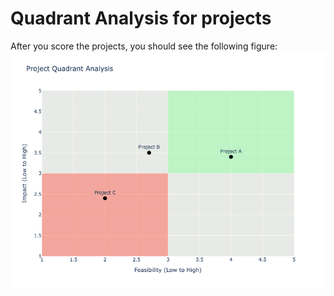 # Quadrant Analysis for projects

After you score the projects, you should see the following figure:
![analysis](/images/newplot.png)